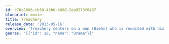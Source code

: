 ```yaml
---
id: c70c8866-cb39-43b6-b868-2ea9273f8487
blueprint: movie
title: Treachery
release_date: '2013-05-16'
overview: 'Treachery centers on a man (Biehn) who is reunited with his estranged son at a remote wedding party. When a storm strands the party, ugly truths are revealed.'
genres: '[{"id": 18, "name": "Drama"}]'
---
```


